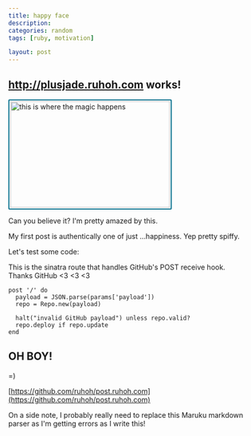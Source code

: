 ```yaml
---
title: happy face
description:
categories: random
tags: [ruby, motivation]

layout: post
---
```


## http://plusjade.ruhoh.com works!


<img src="{{MEDIA_PATH}}/first-post.jpg" style="width:320px; height:213px; display:block; padding:2px; border:2px solid #046D8B; border-radius:2px; margin:10px 0;" alt="this is where the magic happens"/>

Can you believe it? I'm pretty amazed by this. 

My first post is authentically one of just ...happiness. Yep pretty spiffy.

Let's test some code:

This is the sinatra route that handles GitHub's POST receive hook.  
Thanks GitHub &lt;3 &lt;3 &lt;3


    post '/' do
      payload = JSON.parse(params['payload'])
      repo = Repo.new(payload)

      halt("invalid GitHub payload") unless repo.valid?
      repo.deploy if repo.update
    end
    
    
    
## OH BOY!

 =)

[https://github.com/ruhoh/post.ruhoh.com](https://github.com/ruhoh/post.ruhoh.com)

On a side note, I probably really need to replace this Maruku markdown parser as I'm getting errors as I write this!